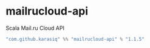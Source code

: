 # mailrucloud-api
Scala Mail.ru Cloud API
```scala
"com.github.karasiq" %% "mailrucloud-api" % "1.1.5"
```
